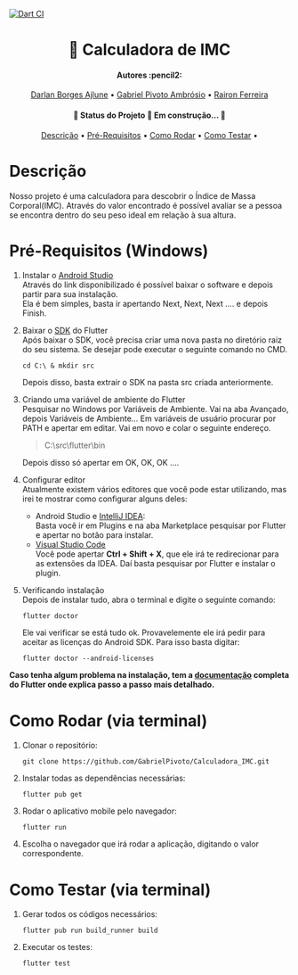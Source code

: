 [![Dart CI](https://github.com/GabrielPivoto/Calculadora_IMC/actions/workflows/dart.yml/badge.svg)](https://github.com/GabrielPivoto/Calculadora_IMC/actions/workflows/dart.yml)

<h1 align="center">🧮 Calculadora de IMC</h1>

<h4 align="center"> 
	Autores :pencil2:
</h4>

<p align="center">
 <a href="https://github.com/DarlanAjlune">Darlan Borges Ajlune</a> •
 <a href="https://github.com/GabrielPivoto">Gabriel Pivoto Ambrósio</a> •
 <a href="https://github.com/rairongf">Rairon Ferreira</a> 
</p>

<h4 align="center"> 
	🚧  Status do Projeto 🚀 Em construção...  🚧
</h4>

<p align="center">
 <a href="#Descrição">Descrição</a> •
 <a href="#Pré-Requisitos">Pré-Requisitos</a> •
 <a href="#Como-Rodar">Como Rodar</a> •
 <a href="#Como-Testar">Como Testar</a> •
</p>

# Descrição <a name="Descrição"></a>

Nosso projeto é uma calculadora para descobrir o Índice de Massa Corporal(IMC). Através do valor encontrado é possível avaliar se a pessoa se encontra dentro do seu peso ideal em relação à sua altura.

# Pré-Requisitos (Windows) <a name="Pré-Requisitos"></a>
1. Instalar o [Android Studio](https://developer.android.com/studio/)  
Através do link disponibilizado é possível baixar o software e depois partir para sua instalação.  
Ela é bem simples, basta ir apertando Next, Next, Next .... e depois Finish.

2. Baixar o [SDK](https://flutter.dev/docs/get-started/install/windows) do Flutter  
Após baixar o SDK, você precisa criar uma nova pasta no diretório raiz do seu sistema. Se desejar pode executar o seguinte comando no CMD.
    ```
    cd C:\ & mkdir src    
    ```
    Depois disso, basta extrair o SDK na pasta src criada anteriormente.
  
3. Criando uma variável de ambiente do Flutter  
Pesquisar no Windows por Variáveis de Ambiente. Vai na aba Avançado, depois Variáveis de Ambiente... Em variáveis de usuário procurar por PATH e apertar em editar. Vai em novo e colar o seguinte endereço.
    > C:\src\flutter\bin  

    Depois disso só apertar em OK, OK, OK ....

4. Configurar editor  
Atualmente existem vários editores que você pode estar utilizando, mas irei te mostrar como configurar alguns deles:  
    * Android Studio e [IntelliJ IDEA](https://www.jetbrains.com/pt-br/idea/):  
    Basta você ir em Plugins e na aba Marketplace pesquisar por Flutter e apertar no botão para instalar.
    * [Visual Studio Code](https://code.visualstudio.com/)  
    Você pode apertar **Ctrl + Shift + X**, que ele irá te redirecionar para as extensões da IDEA. Daí basta pesquisar por Flutter e instalar o plugin.

5. Verificando instalação  
Depois de instalar tudo, abra o terminal e digite o seguinte comando:
    ```
    flutter doctor  
    ```
    Ele vai verificar se está tudo ok. Provavelemente ele irá pedir para aceitar as licenças do Android SDK. Para isso basta digitar:
    ```
    flutter doctor --android-licenses  
    ```
__Caso tenha algum problema na instalação, tem a [documentação](https://docs.flutter.dev/get-started/install/windows) completa do Flutter onde explica passo a passo mais detalhado.__

# Como Rodar (via terminal) <a name="Como-Rodar"></a>
1. Clonar o repositório:  
    ```
    git clone https://github.com/GabrielPivoto/Calculadora_IMC.git
    ```
2. Instalar todas as dependências necessárias: 
    ```
    flutter pub get
    ```
3. Rodar o aplicativo mobile pelo navegador:
    ```
    flutter run
    ```
4. Escolha o navegador que irá rodar a aplicação, digitando o valor correspondente.

# Como Testar (via terminal) <a name="Como-Testar"></a>
1. Gerar todos os códigos necessários:  
    ```
    flutter pub run build_runner build
    ```
2. Executar os testes:
    ```
    flutter test
    ```
